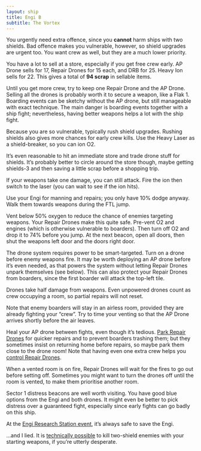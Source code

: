```yaml
---
layout: ship
title: Engi B
subtitle: The Vortex
---
```


You urgently need extra offence, since you **cannot** harm ships with two shields. Bad offence makes you vulnerable, however, so shield upgrades are urgent too. You want crew as well, but they are a much lower priority.

You have a lot to sell at a store, especially if you get free crew early. AP Drone sells for 17, Repair Drones for 15 each, and DRB for 25. Heavy Ion sells for 22. This gives a total of **94 scrap** in sellable items.

Until you get more crew, try to keep one Repair Drone and the AP Drone. Selling all the drones is probably worth it to secure a weapon, like a Flak 1. Boarding events can be sketchy without the AP drone, but still manageable with exact technique. The main danger is boarding events together with a ship fight; nevertheless, having better weapons helps a lot with the ship fight.

Because you are so vulnerable, typically rush shield upgrades. Rushing shields also gives more chances for early crew kills. Use the Heavy Laser as a shield-breaker, so you can ion O2.

It’s even reasonable to hit an immediate store and trade drone stuff for shields. It’s probably better to circle around the store though, maybe getting shields-3 and then saving a little scrap before a shopping trip.

If your weapons take one damage, you can still attack. Fire the ion then switch to the laser (you can wait to see if the ion hits).

Use your Engi for manning and repairs; you only have 10% dodge anyway. Walk them towards weapons during the FTL jump.

Vent below 50% oxygen to reduce the chance of enemies targeting weapons. Your Repair Drones make this quite safe. Pre-vent O2 and engines (which is otherwise vulnerable to boarders). Then turn off O2 and drop it to 74% before you jump. At the next beacon, open all doors, then shut the weapons left door and the doors right door.

The drone system requires power to be smart-targeted. Turn on a drone before enemy weapons fire. It may be worth deploying an AP drone before it’s even needed, as that powers the system without letting Repair Drones unpark themselves (see below). This can also protect your Repair Drones from boarders, since the first boarder will attack the top-left tile.

Drones take half damage from weapons. Even unpowered drones count as crew occupying a room, so partial repairs will not reset.

Note that enemy boarders will stay in an airless room, provided they are already fighting your “crew”. Try to time your venting so that the AP Drone arrives shortly before the air leaves.

Heal your AP drone between fights, even though it’s tedious. [Park Repair Drones](https://www.reddit.com/r/ftlgame/comments/8mxqw5/depower_a_repair_drone_to_park_it_in_a_system/) for quicker repairs and to prevent boarders trashing them; but they sometimes insist on returning home before repairs, so maybe park them close to the drone room! Note that having even one extra crew helps you [control Repair Drones](https://www.reddit.com/r/ftlgame/comments/7wvjed/controlling_system_repair_drones/).

When a vented room is on fire, Repair Drones will wait for the fires to go out before setting off. Sometimes you might want to turn the drones off until the room is vented, to make them prioritise another room.

Sector 1 distress beacons are well worth visiting. You have good blue options from the Engi and both drones. It might even be better to pick distress over a guaranteed fight, especially since early fights can go badly on this ship.

At the [Engi Research Station event](https://ftl.fandom.com/wiki/Engi_Research_Station), it’s always safe to save the Engi.

&hellip;and I lied. It is [technically possible](https://www.reddit.com/r/ftlgame/comments/6eoqw6/impossible_to_get_through_2_bubbles_with_the/) to kill two-shield enemies with your starting weapons, if you’re utterly desperate.